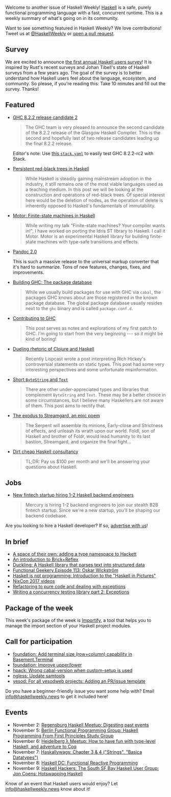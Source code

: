 Welcome to another issue of Haskell Weekly!
[Haskell](https://www.haskell.org) is a safe, purely functional programming language with a fast, concurrent runtime.
This is a weekly summary of what's going on in its community.

Want to see something featured in Haskell Weekly?
We love contributions!
Tweet us at [@HaskellWeekly](https://twitter.com/haskellweekly) or [open a pull request](https://github.com/haskellweekly/haskellweekly.github.io).

## Survey

We are excited to announce [the first annual Haskell users survey](https://haskellweekly.news/surveys/2017.html)!
It is inspired by Rust's recent surveys and Johan Tibell's state of Haskell surveys from a few years ago.
The goal of the survey is to better understand how Haskell users feel about the language, ecosystem, and community.
So please, if you're reading this:
Take 10 minutes and fill out the survey.
Thanks!

## Featured

-   [GHC 8.2.2 release candidate 2](https://mail.haskell.org/pipermail/ghc-devs/2017-October/014994.html)

    > The GHC team is very pleased to announce the second candidate of the 8.2.2 release of the Glasgow Haskell Compiler. This is the second and hopefully last of two release candidates leading up the final 8.2.2 release.

    Editor's note: Use [this `stack.yaml`](https://gist.github.com/tfausak/e60fe3fa93344c747ac38891fa55a0db/413b18b84a78ee10b48bfbb4adf898ff56d7e55d) to easily test GHC 8.2.2-rc2 with Stack.

-   [Persistent red-black trees in Haskell](https://abhiroop.github.io/Haskell-Red-Black-Tree/)

    > While Haskell is steadily gaining mainstream adoption in the industry, it still remains one of the most viable languages used as a teaching medium. In this post we will be looking at the construction and operations of red-black trees. Of special interest here would be the deletion of nodes, as the operation of delete is inherently opposed to Haskell's fundamentals of immutability.

-   [Motor: Finite-state machines in Haskell](https://wickstrom.tech/programming/2017/10/27/motor-finite-state-machines-haskell.html)

    > While writing my talk "Finite-state machines? Your compiler wants in!", I have worked on porting the Idris ST library to Haskell. I call it Motor. Motor is an experimental Haskell library for building finite-state machines with type-safe transitions and effects.

-   [Pandoc 2.0](https://github.com/jgm/pandoc/releases/tag/2.0)

    This is such a massive release to the universal markup converter that it's hard to summarize. Tons of new features, changes, fixes, and improvements.

-   [Building GHC: The package database](https://medium.com/@zw3rk/building-ghc-the-package-database-50c37cf6ce33)

    > While we usually build packages for use with GHC via `cabal`, the packages GHC knows about are those registered in the known package database. The global package database usually resides next to the `ghc` binary and is called `package.conf.d`.

-   [Contributing to GHC](http://www.parsonsmatt.org/2017/10/29/contributing_to_ghc.html)

    > This post serves as notes and explorations of my first patch to GHC. I'm going to start from the very beginning --- so it might be kind of boring!

-   [Dueling rhetoric of Clojure and Haskell](http://tech.frontrowed.com/2017/11/01/rhetoric-of-clojure-and-haskell/)

    > Recently Lispcast wrote a post interpreting Rich Hickey's controversial statements on static types. This post had some very interesting perspectives and some unfortunate misinformation.

-   [Short `ByteString` and `Text`](https://markkarpov.com/post/short-bs-and-text.html)

    > There are other under-appreciated types and libraries that complement `ByteString` and `Text`. These may be a better choice in some circumstances, but I believe many Haskellers are not aware of them. This post aims to rectify that.

-   [The exodus to Streamgard, an epic poem](https://www.tweag.io/posts/2017-11-01-streaming-and-foldl.html)

    > The Serpent will assemble its minions, Early-close and Strictness of effects, and unleash its wrath upon our world. Foldl, son of Haskell and brother of Foldr, would lead humanity to its last bastion, Streamgard, and organize the final fight...

-   [Dirt cheap Haskell consultancy](https://dirtcheaphaskell.io)

    > TL;DR: Pay us $100 per month and we'll be answering your questions about Haskell.

## Jobs

-   [New fintech startup hiring 1-2 Haskell backend engineers](https://np.reddit.com/r/haskell/comments/79ri32/new_fintech_startup_hiring_12_haskell_backend/)

    > Mercury is hiring 1-2 backend engineers to join our stealth B2B fintech startup. Since we're a new startup, you'll be shaping our backend codebase.

Are you looking to hire a Haskell developer?
If so, [advertise with us](https://haskellweekly.news/advertising.html)!

## In brief

-   [A space of their own: adding a type namespace to Hackett](https://lexi-lambda.github.io/blog/2017/10/27/a-space-of-their-own-adding-a-type-namespace-to-hackett/)
-   [An introduction to Brick+Reflex](http://hexagoxel.de/postsforpublish/posts/2017-10-30-brick-plus-reflex.html)
-   [Duckling: A Haskell library that parses text into structured data](https://github.com/facebook/duckling/blob/f0a0c1e6b8233a810f86e36b3350ed4408a9da58/README.md#readme)
-   [Functional Geekery Episode 113: Oskar Wickstr&#xf6;m](https://www.functionalgeekery.com/episode-113-oskar-wickstrom/)
-   [Haskell is not programming: Introduction to the "Haskell in Pictures"](https://superstrings.io/haskell-is-not-programming-3246779f2ef6)
-   [NixCon 2017 videos](https://www.youtube.com/channel/UCjqkNrQ8F3OhKSCfCgagWLg/videos)
-   [Refactoring to pure code and dealing with exceptions](http://www.andrevdm.com/posts/2017-10-31-refactor-away-io.html)
-   [Writing a concurrency testing library part 2: Exceptions](https://www.barrucadu.co.uk/posts/concurrency/2017-10-28-writing-a-concurrency-testing-library-02.html)

## Package of the week

This week's package of the week is [Importify](https://github.com/serokell/importify/blob/1bbdf99bf2f0f4990d7a4a1fedc7a53971d42707/README.md#readme),
a tool that helps you to manage the import section of your Haskell project modules.

## Call for participation

-   [foundation: Add terminal size (row+column) capability in Basement.Terminal](https://github.com/haskell-foundation/foundation/issues/433)
-   [foundation: Improve upper/lower](https://github.com/haskell-foundation/foundation/issues/271)
-   [hpack: Wrong cabal-version when custom-setup is used](https://github.com/sol/hpack/issues/210)
-   [ngless: Update samtools](https://github.com/luispedro/ngless/issues/40)
-   [yesod: For all yesodweb projects: Adding an PR/issue template](https://github.com/yesodweb/yesod/issues/1450)

Do you have a beginner-friendly issue you want some help with?
Email <info@haskellweekly.news> to get it included here!

## Events

-   November 2: [Regensburg Haskell Meetup: Digesting past events](https://www.meetup.com/Regensburg-Haskell-Meetup/events/244377298/)
-   November 5: [Berlin Functional Programming Group: Haskell Programming From First Principles Study Group](https://www.meetup.com/Berlin-Functional-Programming-Group/events/244432243/)
-   November 6: [Heidelberg &#x3bb; Meetup: How to have fun with type-level Haskell, and adventure to Coq](https://www.meetup.com/Heidelberg-Lambda/events/244584584/)
-   November 7: [Haskallywags: Chapter 3 & 4 ("Strings", "Basica Datatypes")](https://www.meetup.com/Haskallywags/events/244117419/)
-   November 8: [Haskell DC: Functional Reactive Programming](https://www.meetup.com/Haskell-DC/events/244173483/)
-   November 9: [Haskell Hackers: The South SF Bay Haskell User Group: Jon Coens: Hotswapping Haskell](https://www.meetup.com/haskellhackers/events/244525354/)

Know of an event that Haskell users would enjoy?
Let <info@haskellweekly.news> know about it!
